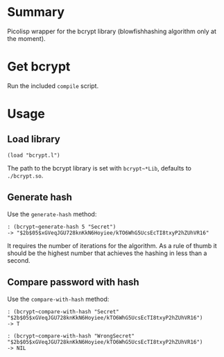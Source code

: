 # Summary

Picolisp wrapper for the bcrypt library (blowfishhashing algorithm only at the moment).

# Get bcrypt

Run the included `compile` script.

# Usage

## Load library
```
(load "bcrypt.l")
```
The path to the bcrypt library is set with `bcrypt~*Lib`, defaults to `./bcrypt.so`.

## Generate hash
Use the `generate-hash` method:
```
: (bcrypt~generate-hash 5 "Secret")
-> "$2b$05$xGVeqJGU728knKkN6Hoyiee/kTO6WhG5UcsEcTI8txyP2hZUhVR16"
```
It requires the number of iterations for the algorithm. As a rule of thumb it should be the highest number that achieves the hashing in less than a second.

## Compare password with hash
Use the `compare-with-hash` method:
```
: (bcrypt~compare-with-hash "Secret" "$2b$05$xGVeqJGU728knKkN6Hoyiee/kTO6WhG5UcsEcTI8txyP2hZUhVR16")
-> T
```
```
: (bcrypt~compare-with-hash "WrongSecret" "$2b$05$xGVeqJGU728knKkN6Hoyiee/kTO6WhG5UcsEcTI8txyP2hZUhVR16")
-> NIL
```



